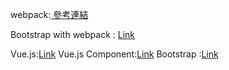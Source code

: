 webpack:[ 參考連結 ](https://medium.com/susan-blog/webpack-4-%E7%AD%86%E8%A8%98-%E5%9F%BA%E7%A4%8E%E8%A8%AD%E5%AE%9A-f98f62ee9aba)

Bootstrap with webpack : [Link](https://getbootstrap.com/docs/5.2/getting-started/webpack/)

Vue.js:[Link](https://vuejs.org/guide/introduction.html)
Vue.js Component:[Link](https://www.runoob.com/vue3/vue3-components.html)
Bootstrap :[Link](https://getbootstrap.com/docs/5.2/)